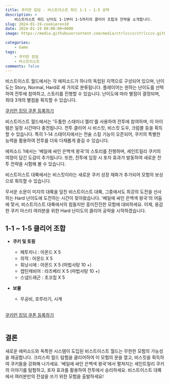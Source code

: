 ```yaml
---
title: 쿠키런 킹덤 - 비스트이스트 하드 1-1 ~ 1-5 공략
description: >  
    비스트이스트 하드 난이도 1-1부터 1-5까지의 클리어 조합과 전략을 소개합니다.
slug: 2024-01-19-cookieren10
date: 2024-01-19 00:00:00+0000
image: https://media.githubusercontent.com/media/ctrlcccv/ctrlcccv.github.io/master/assets/img/post/2024-01-19-cookieren10.webp

categories:
    - Game
tags:
    - 쿠키런 킹덤
    - 비스트이스트
comments: false
---
```

비스트이스트 월드에서는 각 에피소드가 하나의 독립된 지역으로 구성되어 있으며, 난이도는 Story, Normal, Hard로 세 가지로 분류됩니다. 플레이어는 원하는 난이도를 선택하여 전투에 참여하고, 스토리를 진행할 수 있습니다. 난이도에 따라 별점이 결정되며, 최대 3개의 별점을 획득할 수 있습니다.  

<div class="btn_wrap">
    <a href="https://www.sk2gacha.com/ckk/coupon/">쿠키런 킹덤 쿠폰 등록하기</a>
</div>


비스트이스트 월드에서는 '두툼한 스태미너 젤리'를 사용하여 전투에 참여하며, 이 아이템은 일정 시간마다 충전됩니다. 전투 클리어 시 비스킷, 비스킷 도우, 크럼블 등을 획득할 수 있습니다. 특히 1-14 스테이지에서는 전술 스킬 기능이 오픈되어, 쿠키의 특별한 능력을 활용하여 전투를 더욱 다채롭게 즐길 수 있습니다.  

에피소드 1에서는 '베일에 싸인 은백색 왕국'의 스토리를 진행하며, 세인트릴리 쿠키의 여정이 담긴 도감이 추가됩니다. 또한, 전투에 입장 시 포자 효과가 발동하여 새로운 전투 전략을 시험해 볼 수 있습니다.  

비스트이스트 대륙에서는 비스킷이라는 새로운 쿠키 성장 재화가 추가되어 모험의 보상으로 획득할 수 있습니다.  

무서운 소문이 미지의 대륙을 덮친 비스트이스트 대륙, 그중에서도 최강의 도전을 선사하는 Hard 난이도에 도전하는 시간이 찾아왔습니다. '베일에 싸인 은백색 왕국'의 어둠에 맞서, 비스트이스트 대륙에서의 힘들지만 흥미진진한 모험에 대비하세요. 이제, 용감한 쿠키 마스터 여러분을 위한 Hard 난이도의 클리어 공략을 시작하겠습니다.    



<ins class="adsbygoogle"
     style="display:block; text-align:center;"
     data-ad-layout="in-article"
     data-ad-format="fluid"
     data-ad-client="ca-pub-8535540836842352"
     data-ad-slot="2974559225"></ins>
<script>
     (adsbygoogle = window.adsbygoogle || []).push({});
</script>


## 1-1 ~ 1-5 클리어 조합

* **쿠키 및 토핑** 
  * 페투치니 : 아몬드 X 5
  * 의적 : 아몬드 X 5
  * 휘낭시에 : 아몬드 X 5 (마법사탕 10 +)
  * 캡틴캐비어 : 라즈베리 X 5 (마법사탕 10 +) 
  * 스냅드래곤 : 초코칩 X 5

* **보물**
  * 무공비, 호루라기, 시계     
<br>

<div class="btn_wrap">
    <a href="https://www.sk2gacha.com/ckk/coupon/">쿠키런 킹덤 쿠폰 등록하기</a>
</div>


<br>

## 결론
새로운 에피소드와 독특한 시스템이 도입된 비스트이스트 월드는 무한한 모험의 가능성을 제공합니다. 크리스피 월드 탐험을 클리어하여 이 모험의 문을 열고, 비스킷을 획득하여 쿠키들을 강화해 나가세요. '베일에 싸인 은백색 왕국'에서 펼쳐지는 세인트릴리 쿠키의 이야기를 탐험하고, 포자 효과를 활용하여 전투에서 승리하세요. 비스트이스트 대륙에서 여러분만의 전설을 쓰기 위한 모험을 출발하세요!  


